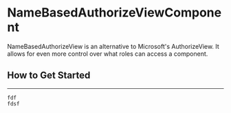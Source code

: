 # NameBasedAuthorizeViewComponent
NameBasedAuthorizeView is an alternative to Microsoft's AuthorizeView. It allows for even more control over what roles can access a component.

## How to Get Started

***
    fdf 
    fdsf